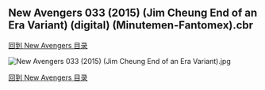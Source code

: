## New Avengers 033 (2015) (Jim Cheung End of an Era Variant) (digital) (Minutemen-Fantomex).cbr


[回到 New Avengers 目录](https://github.com/alicewish/markdown/blob/master/series/New-Avengers.md)


![New Avengers 033 (2015) (Jim Cheung End of an Era Variant).jpg](https://wx1.sinaimg.cn/large/6a9fdecaly1fr0wpln1m3j21kw2ed1kz.jpg)

[回到 New Avengers 目录](https://github.com/alicewish/markdown/blob/master/series/New-Avengers.md)

